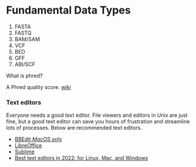 # Fundamental Data Types

1. FASTA
2. FASTQ
3. BAM/SAM
4. VCF
5. BED
6. GFF
7. ABI/SCF

What is phred?

A Phred quality score. [wiki](https://en.wikipedia.org/wiki/Phred_quality_score)

### Text editors

Everyone needs a good text editor. File viewers and editors in Unix are just fine, but a good text editor can save you hours of frustration and streamline lots of processes. Below are recommended text editors.
- [BBEdit *MacOS only*](https://www.barebones.com/products/bbedit/)
- [LibreOffice](https://www.libreoffice.org/)
- [Sublime](https://www.sublimetext.com/download)
- [Best text editors in 2022: for Linux, Mac, and Windows](https://www.techradar.com/best/best-text-editors)


